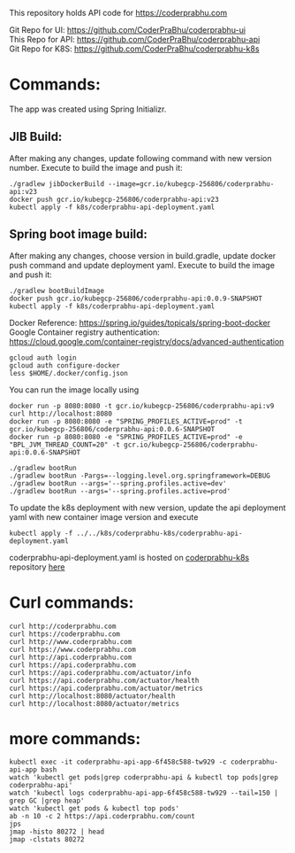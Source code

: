 This repository holds API code for https://coderprabhu.com

Git Repo for UI: https://github.com/CoderPraBhu/coderprabhu-ui  
This Repo for API: https://github.com/CoderPraBhu/coderprabhu-api  
Git Repo for K8S: https://github.com/CoderPraBhu/coderprabhu-k8s  

# Commands:  
The app was created using Spring Initializr.   
## JIB Build:
After making any changes, update following command with new version number.
Execute to build the image and push it:  
```
./gradlew jibDockerBuild --image=gcr.io/kubegcp-256806/coderprabhu-api:v23
docker push gcr.io/kubegcp-256806/coderprabhu-api:v23
kubectl apply -f k8s/coderprabhu-api-deployment.yaml 
```
## Spring boot image build:
After making any changes, choose version in build.gradle, update docker push command and update deployment yaml.
Execute to build the image and push it:  
```
./gradlew bootBuildImage
docker push gcr.io/kubegcp-256806/coderprabhu-api:0.0.9-SNAPSHOT
kubectl apply -f k8s/coderprabhu-api-deployment.yaml
````
Docker Reference: https://spring.io/guides/topicals/spring-boot-docker  
Google Container registry authentication: 
https://cloud.google.com/container-registry/docs/advanced-authentication
```
gcloud auth login
gcloud auth configure-docker
less $HOME/.docker/config.json
```
You can run the image locally using
````
docker run -p 8080:8080 -t gcr.io/kubegcp-256806/coderprabhu-api:v9 
curl http://localhost:8080
docker run -p 8080:8080 -e "SPRING_PROFILES_ACTIVE=prod" -t gcr.io/kubegcp-256806/coderprabhu-api:0.0.6-SNAPSHOT 
docker run -p 8080:8080 -e "SPRING_PROFILES_ACTIVE=prod" -e "BPL_JVM_THREAD_COUNT=20" -t gcr.io/kubegcp-256806/coderprabhu-api:0.0.6-SNAPSHOT 

./gradlew bootRun
./gradlew bootRun -Pargs=--logging.level.org.springframework=DEBUG   
./gradlew bootRun --args='--spring.profiles.active=dev'
./gradlew bootRun --args='--spring.profiles.active=prod'

````
To update the k8s deployment with new version, update the api deployment yaml with new 
container image version and execute
````
kubectl apply -f ../../k8s/coderprabhu-k8s/coderprabhu-api-deployment.yaml  
````
coderprabhu-api-deployment.yaml is hosted on [coderprabhu-k8s](https://github.com/CoderPraBhu/coderprabhu-k8s) repository [here](https://github.com/CoderPraBhu/coderprabhu-k8s/blob/master/coderprabhu-api-deployment.yaml)  

# Curl commands:   
````
curl http://coderprabhu.com
curl https://coderprabhu.com
curl http://www.coderprabhu.com
curl https://www.coderprabhu.com
curl http://api.coderprabhu.com
curl https://api.coderprabhu.com
curl https://api.coderprabhu.com/actuator/info
curl https://api.coderprabhu.com/actuator/health
curl https://api.coderprabhu.com/actuator/metrics
curl http://localhost:8080/actuator/health
curl http://localhost:8080/actuator/metrics

````   
# more commands:   
````
kubectl exec -it coderprabhu-api-app-6f458c588-tw929 -c coderprabhu-api-app bash
watch 'kubectl get pods|grep coderprabhu-api & kubectl top pods|grep coderprabhu-api' 
watch 'kubectl logs coderprabhu-api-app-6f458c588-tw929 --tail=150 | grep GC |grep heap'
watch 'kubectl get pods & kubectl top pods'
ab -n 10 -c 2 https://api.coderprabhu.com/count
jps
jmap -histo 80272 | head
jmap -clstats 80272 
````   